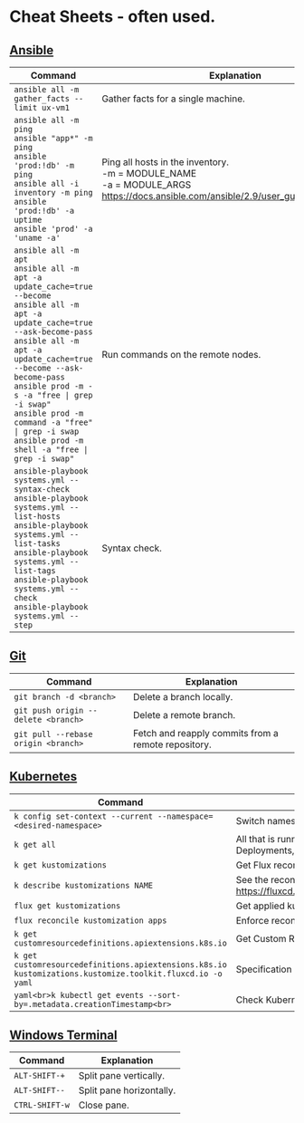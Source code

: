 # Cheat Sheets - often used.

## [Ansible](./DevOps/ansible.md)

Command | Explanation
--------|-------------
`ansible all -m gather_facts --limit ux-vm1` | Gather facts for a single machine.
`ansible all -m ping`<br>`ansible "app*" -m ping`<br>`ansible 'prod:!db' -m ping`<br>`ansible all -i inventory -m ping`<br>`ansible 'prod:!db' -a uptime`<br>`ansible 'prod' -a 'uname -a'` | Ping all hosts in the inventory.<br>-m = MODULE_NAME<br> -a =  MODULE_ARGS<br>https://docs.ansible.com/ansible/2.9/user_guide/modules.html
`ansible all -m apt`<br>`ansible all -m apt -a update_cache=true --become`<br>`ansible all -m apt -a update_cache=true  --ask-become-pass`<br>`ansible all -m apt -a update_cache=true --become --ask-become-pass`<br>`ansible prod -m -s -a "free \| grep -i swap"`<br>`ansible prod -m command -a "free" \| grep -i swap`<br>`ansible prod -m shell -a "free \| grep -i swap"` | Run commands on the remote nodes.
`ansible-playbook systems.yml --syntax-check`<br>`ansible-playbook systems.yml --list-hosts`<br>`ansible-playbook systems.yml --list-tasks`<br>`ansible-playbook systems.yml --list-tags`<br>`ansible-playbook systems.yml --check`<br>`ansible-playbook systems.yml --step` | Syntax check.

## [Git](./DevOps/ansible.md)

Command | Explanation
--------|-------------
`git branch -d <branch>` | Delete a branch locally.
`git push origin --delete <branch>` | Delete a remote branch.
`git pull --rebase origin <branch>` | Fetch and reapply commits from a remote repository.

## [Kubernetes](./DevOps/git.md)

| Command                                                                                                   | Explanation                                                                                                      |
| --------------------------------------------------------------------------------------------------------- | ---------------------------------------------------------------------------------------------------------------- |
| `k config set-context --current --namespace=<desired-namespace>`                                          | Switch namespace.                                                                                                |
| `k get all`                                                                                               | All that is running in a current namespace (PODS, Services, Deployments, etc.)                                   |
| `k get kustomizations`                                                                                    | Get Flux reconciliation status.                                                                                  |
| `k describe kustomizations NAME`                                                                          | See the reconciliation status conditions and events. https://fluxcd.io/flux/components/kustomize/kustomizations/ |
| `flux get kustomizations`                                                                                 | Get applied kustomizations.                                                                                      |
| `flux reconcile kustomization apps`                                                                       | Enforce reconciliation.                                                                                          |
| `k get customresourcedefinitions.apiextensions.k8s.io`                                                    | Get Custom Resource Definitions.                                                                                 |
| `k get customresourcedefinitions.apiextensions.k8s.io kustomizations.kustomize.toolkit.fluxcd.io -o yaml` | Specification of the Kustomization custom resource in yaml.                                                      |
| ```yaml<br>k kubectl get events --sort-by=.metadata.creationTimestamp<br>```                              | Check Kubernetes events for detailed logs.                                                                       |

## [Windows Terminal](./Windows/windows-terminal-panes.md)

Command | Explanation
--------|-------------
`ALT-SHIFT-+` | Split pane vertically.
`ALT-SHIFT--` | Split pane horizontally.
`CTRL-SHIFT-w` | Close pane.